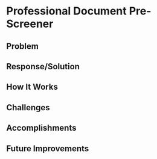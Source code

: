 # Professional Document Pre-Screener

## Problem

## Response/Solution

## How It Works

## Challenges

## Accomplishments

## Future Improvements


